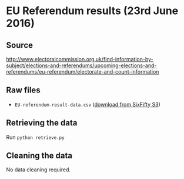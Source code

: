 # EU Referendum results (23rd June 2016)

## Source
http://www.electoralcommission.org.uk/find-information-by-subject/elections-and-referendums/upcoming-elections-and-referendums/eu-referendum/electorate-and-count-information

## Raw files
- `EU-referendum-result-data.csv` ([download from SixFifty S3](https://s3-eu-west-1.amazonaws.com/sixfifty/EU-referendum-result-data.csv))

## Retrieving the data
Run `python retrieve.py`

## Cleaning the data
No data cleaning required.

